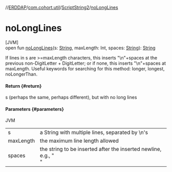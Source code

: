//[ERDDAP](../../../index.md)/[com.cohort.util](../index.md)/[ScriptString2](index.md)/[noLongLines](no-long-lines.md)

# noLongLines

[JVM]\
open fun [noLongLines](no-long-lines.md)(s: [String](https://docs.oracle.com/en/java/javase/21/docs/api/java.base/java/lang/String.html), maxLength: Int, spaces: [String](https://docs.oracle.com/en/java/javase/21/docs/api/java.base/java/lang/String.html)): [String](https://docs.oracle.com/en/java/javase/21/docs/api/java.base/java/lang/String.html)

If lines in s are &gt;=maxLength characters, this inserts &quot;\n&quot;+spaces at the previous non-DigitLetter + DigitLetter; or if none, this inserts &quot;\n&quot;+spaces at maxLength. Useful keywords for searching for this method: longer, longest, noLongerThan.

#### Return {#return}

s (perhaps the same, perhaps different), but with no long lines

#### Parameters {#parameters}

JVM

| | |
|---|---|
| s | a String with multiple lines, separated by \n's |
| maxLength | the maximum line length allowed |
| spaces | the string to be inserted after the inserted newline, e.g., &quot;<br/> &quot; |